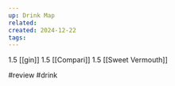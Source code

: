 ```yaml
---
up: Drink Map
related: 
created: 2024-12-22
tags:
---
```

1.5 [[gin]]
1.5 [[Compari]]
1.5 [[Sweet Vermouth]]

#review
#drink